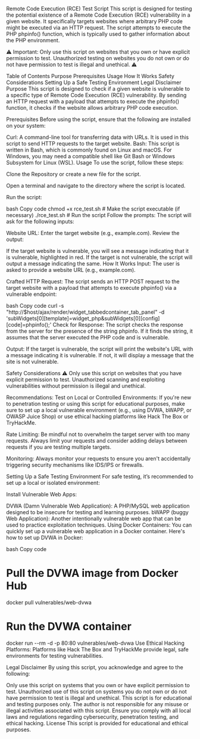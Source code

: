 Remote Code Execution (RCE) Test Script
This script is designed for testing the potential existence of a Remote Code Execution (RCE) vulnerability in a given website. 
It specifically targets websites where arbitrary PHP code might be executed via an HTTP request. 
The script attempts to execute the PHP phpinfo() function, which is typically used to gather information about the PHP environment.

⚠️ Important: Only use this script on websites that you own or have explicit permission to test. 
Unauthorized testing on websites you do not own or do not have permission to test is illegal and unethical. ⚠️

Table of Contents
Purpose
Prerequisites
Usage
How It Works
Safety Considerations
Setting Up a Safe Testing Environment
Legal Disclaimer
Purpose
This script is designed to check if a given website is vulnerable to a specific type of Remote Code Execution (RCE) vulnerability. By sending an HTTP request with a payload that attempts to execute the phpinfo() function, it checks if the website allows arbitrary PHP code execution.

Prerequisites
Before using the script, ensure that the following are installed on your system:

Curl: A command-line tool for transferring data with URLs. It is used in this script to send HTTP requests to the target website.
Bash: This script is written in Bash, which is commonly found on Linux and macOS. For Windows, you may need a compatible shell like Git Bash or Windows Subsystem for Linux (WSL).
Usage
To use the script, follow these steps:

Clone the Repository or create a new file for the script.

Open a terminal and navigate to the directory where the script is located.

Run the script:

bash
Copy code
chmod +x rce_test.sh      # Make the script executable (if necessary)
./rce_test.sh             # Run the script
Follow the prompts: The script will ask for the following inputs:

Website URL: Enter the target website (e.g., example.com).
Review the output:

If the target website is vulnerable, you will see a message indicating that it is vulnerable, highlighted in red.
If the target is not vulnerable, the script will output a message indicating the same.
How It Works
Input: The user is asked to provide a website URL (e.g., example.com).

Crafted HTTP Request: The script sends an HTTP POST request to the target website with a payload that attempts to execute phpinfo() via a vulnerable endpoint:

bash
Copy code
curl -s "http://$host/ajax/render/widget_tabbedcontainer_tab_panel" -d 'subWidgets[0][template]=widget_php&subWidgets[0][config][code]=phpinfo();'
Check for Response: The script checks the response from the server for the presence of the string phpinfo. If it finds the string, it assumes that the server executed the PHP code and is vulnerable.

Output: If the target is vulnerable, the script will print the website's URL with a message indicating it is vulnerable. If not, it will display a message that the site is not vulnerable.

Safety Considerations
⚠️ Only use this script on websites that you have explicit permission to test. Unauthorized scanning and exploiting vulnerabilities without permission is illegal and unethical.

Recommendations:
Test on Local or Controlled Environments: If you're new to penetration testing or using this script for educational purposes, make sure to set up a local vulnerable environment (e.g., using DVWA, bWAPP, or OWASP Juice Shop) or use ethical hacking platforms like Hack The Box or TryHackMe.

Rate Limiting: Be mindful not to overwhelm the target server with too many requests. Always limit your requests and consider adding delays between requests if you are testing multiple targets.

Monitoring: Always monitor your requests to ensure you aren't accidentally triggering security mechanisms like IDS/IPS or firewalls.

Setting Up a Safe Testing Environment
For safe testing, it’s recommended to set up a local or isolated environment:

Install Vulnerable Web Apps:

DVWA (Damn Vulnerable Web Application): A PHP/MySQL web application designed to be insecure for testing and learning purposes.
bWAPP (buggy Web Application): Another intentionally vulnerable web app that can be used to practice exploitation techniques.
Using Docker Containers: You can quickly set up a vulnerable web application in a Docker container. Here's how to set up DVWA in Docker:

bash
Copy code
# Pull the DVWA image from Docker Hub
docker pull vulnerables/web-dvwa

# Run the DVWA container
docker run --rm -d -p 80:80 vulnerables/web-dvwa
Use Ethical Hacking Platforms: Platforms like Hack The Box and TryHackMe provide legal, safe environments for testing vulnerabilities.

Legal Disclaimer
By using this script, you acknowledge and agree to the following:

Only use this script on systems that you own or have explicit permission to test. Unauthorized use of this script on systems you do not own or do not have permission to test is illegal and unethical.
This script is for educational and testing purposes only. The author is not responsible for any misuse or illegal activities associated with this script.
Ensure you comply with all local laws and regulations regarding cybersecurity, penetration testing, and ethical hacking.
License
This script is provided for educational and ethical purposes. 

